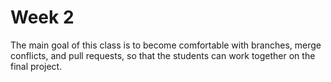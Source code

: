# Week 2

The main goal of this class is to become comfortable with branches, merge conflicts, and pull requests, so that the students can work together on the final project.
